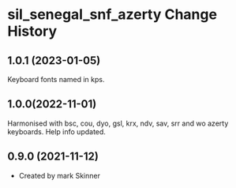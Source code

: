 sil_senegal_snf_azerty Change History
====================

1.0.1 (2023-01-05)
----------------
Keyboard fonts named in kps.

1.0.0(2022-11-01)
------------------------
Harmonised with bsc, cou, dyo, gsl, krx, ndv, sav, srr and wo azerty keyboards.
Help info updated.

0.9.0 (2021-11-12)
----------------
* Created by mark Skinner
